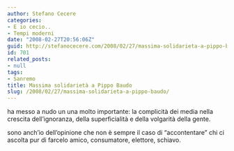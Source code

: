 ```yaml
---
author: Stefano Cecere
categories:
- E io cecio..
- Tempi moderni
date: "2008-02-27T20:56:06Z"
guid: http://stefanocecere.com/2008/02/27/massima-solidarieta-a-pippo-baudo/
id: 701
related_posts:
- null
tags:
- Sanremo
title: Massima solidarietà a Pippo Baudo
slug: /2008/02/27/massima-solidarieta-a-pippo-baudo/
---
```


ha messo a nudo un una molto importante: la complicità dei media nella crescita dell&#8217;ignoranza, della superficialità e della volgarità della gente.

sono anch&#8217;io dell&#8217;opinione che non è sempre il caso di &#8220;accontentare&#8221; chi ci ascolta pur di farcelo amico, consumatore, elettore, schiavo.